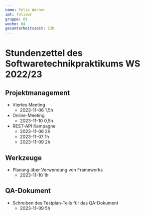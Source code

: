 ```yaml
---
name: Felix Werner
imt: felixwr
gruppe: 01
woche: 04
gesamtarbeitszeit: 13h 
---
```



# Stundenzettel des Softwaretechnikpraktikums WS 2022/23

## Projektmanagement
- Viertes Meeting
    - 2023-11-06 1,5h
- Online-Meeting
    - 2023-11-10 0,5h
- REST-API Kampagne
    - 2023-11-06 2h
    - 2023-11-07 1h
    - 2023-11-09 2h
## Werkzeuge
- Planung über Verwendung von Frameworks
    - 2023-11-10 1h
## QA-Dokument
- Schreiben des Testplan-Teils für das QA-Dokument
    - 2023-11-09 5h
